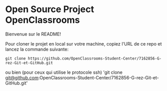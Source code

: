 # Open Source Project OpenClassrooms

Bienvenue sur le README!

Pour cloner le projet en local sur votre machine, copiez l'URL de ce repo et lancez la commande suivante:  

`git clone https://github.com/OpenClassrooms-Student-Center/7162856-G-rez-Git-et-GitHub.git`

ou bien (pour ceux qui utilise le protocole ssh)
'git clone git@github.com:OpenClassrooms-Student-Center/7162856-G-rez-Git-et-GitHub.git'


